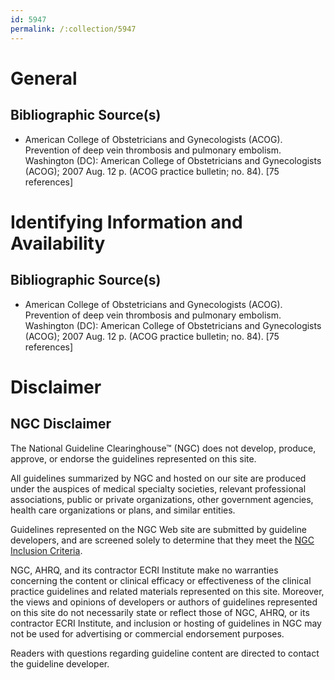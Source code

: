 ```yaml
---
id: 5947
permalink: /:collection/5947
---
```


# General

## Bibliographic Source(s)

- American College of Obstetricians and Gynecologists (ACOG). Prevention of deep vein thrombosis and pulmonary embolism. Washington (DC): American College of Obstetricians and Gynecologists (ACOG); 2007 Aug. 12 p. (ACOG practice bulletin; no. 84). [75 references]

# Identifying Information and Availability

## Bibliographic Source(s)

- American College of Obstetricians and Gynecologists (ACOG). Prevention of deep vein thrombosis and pulmonary embolism. Washington (DC): American College of Obstetricians and Gynecologists (ACOG); 2007 Aug. 12 p. (ACOG practice bulletin; no. 84). [75 references]

# Disclaimer

## NGC Disclaimer

The National Guideline Clearinghouse™ (NGC) does not develop, produce, approve, or endorse the guidelines represented on this site.

All guidelines summarized by NGC and hosted on our site are produced under the auspices of medical specialty societies, relevant professional associations, public or private organizations, other government agencies, health care organizations or plans, and similar entities.

Guidelines represented on the NGC Web site are submitted by guideline developers, and are screened solely to determine that they meet the [NGC Inclusion Criteria](/help-and-about/summaries/inclusion-criteria).

NGC, AHRQ, and its contractor ECRI Institute make no warranties concerning the content or clinical efficacy or effectiveness of the clinical practice guidelines and related materials represented on this site. Moreover, the views and opinions of developers or authors of guidelines represented on this site do not necessarily state or reflect those of NGC, AHRQ, or its contractor ECRI Institute, and inclusion or hosting of guidelines in NGC may not be used for advertising or commercial endorsement purposes.

Readers with questions regarding guideline content are directed to contact the guideline developer.

